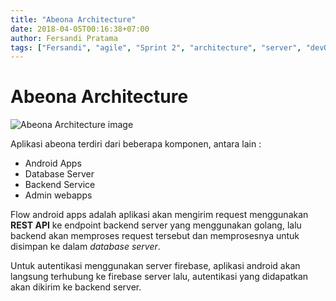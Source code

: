 ```yaml
---
title: "Abeona Architecture"
date: 2018-04-05T00:16:38+07:00
author: Fersandi Pratama
tags: ["Fersandi", "agile", "Sprint 2", "architecture", "server", "devOps"]
---
```


# Abeona Architecture

![Abeona Architecture image](/img/abeona-architecture.jpg)

Aplikasi abeona terdiri dari beberapa komponen, antara lain :
- Android Apps
- Database Server
- Backend Service
- Admin webapps

Flow android apps adalah aplikasi akan mengirim request menggunakan **REST API** ke endpoint backend server yang menggunakan golang,
lalu backend akan memproses request tersebut dan memprosesnya untuk disimpan ke dalam *database server*.

Untuk autentikasi menggunakan server firebase, aplikasi android akan langsung terhubung ke firebase server lalu, autentikasi yang didapatkan akan dikirim ke backend server.



